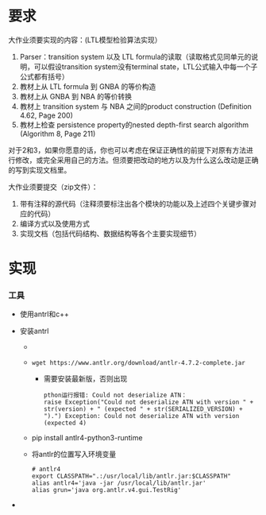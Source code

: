 # 要求

大作业须要实现的内容：(LTL模型检验算法实现）

 

1. Parser：transition system 以及 LTL formula的读取（读取格式见同单元的说明，可以假设transition system没有terminal state，LTL公式输入中每一个子公式都有括号）
2. 教材上从 LTL formula 到 GNBA 的等价构造
3. 教材上从 GNBA 到 NBA 的等价转换
4. 教材上 transition system 与 NBA 之间的product construction (Definition 4.62, Page 200)
5. 教材上检查 persistence property的nested depth-first search algorithm (Algorithm 8, Page 211)

对于2和3，如果你愿意的话，你也可以考虑在保证正确性的前提下对原有方法进行修改，或完全采用自己的方法。但须要把改动的地方以及为什么这么改动是正确的写到实现文档里。

 

大作业须要提交（zip文件）：

1. 带有注释的源代码（注释须要标注出各个模块的功能以及上述四个关键步骤对应的代码）
2. 编译方式以及使用方式
3. 实现文档（包括代码结构、数据结构等各个主要实现细节）

# 实现

###  工具

+ 使用antrl和c++

+ 安装antrl

  + 

  + ```text
    wget https://www.antlr.org/download/antlr-4.7.2-complete.jar
    ```

    + 需要安装最新版，否则出现

      ```
      pthon运行报错: Could not deserialize ATN：
      raise Exception("Could not deserialize ATN with version " + str(version) + " (expected " + str(SERIALIZED_VERSION) + ").") Exception: Could not deserialize ATN with version (expected 4)
      ```

  + pip install antlr4-python3-runtime

  + 将antlr的位置写入环境变量

    ```
    # antlr4
    export CLASSPATH=".:/usr/local/lib/antlr.jar:$CLASSPATH"
    alias antlr4='java -jar /usr/local/lib/antlr.jar'
    alias grun='java org.antlr.v4.gui.TestRig'
    ```

+ 